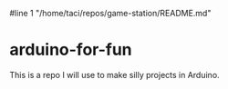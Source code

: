 #line 1 "/home/taci/repos/game-station/README.md"
# arduino-for-fun
This is a repo I will use to make silly projects in Arduino. 
